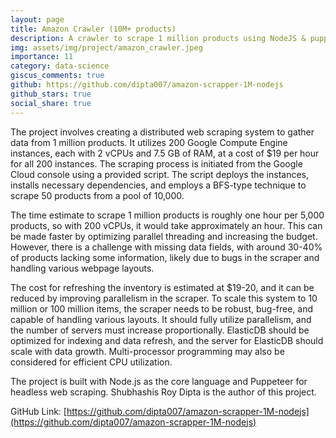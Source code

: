 ```yaml
---
layout: page
title: Amazon Crawler (10M+ products)
description: A crawler to scrape 1 million products using NodeJS & puppeteer
img: assets/img/project/amazon_crawler.jpeg
importance: 11
category: data-science
giscus_comments: true
github: https://github.com/dipta007/amazon-scrapper-1M-nodejs
github_stars: true
social_share: true
---
```


The project involves creating a distributed web scraping system to gather data from 1 million products. It utilizes 200 Google Compute Engine instances, each with 2 vCPUs and 7.5 GB of RAM, at a cost of $19 per hour for all 200 instances. The scraping process is initiated from the Google Cloud console using a provided script. The script deploys the instances, installs necessary dependencies, and employs a BFS-type technique to scrape 50 products from a pool of 10,000.

The time estimate to scrape 1 million products is roughly one hour per 5,000 products, so with 200 vCPUs, it would take approximately an hour. This can be made faster by optimizing parallel threading and increasing the budget. However, there is a challenge with missing data fields, with around 30-40% of products lacking some information, likely due to bugs in the scraper and handling various webpage layouts.

The cost for refreshing the inventory is estimated at $19-20, and it can be reduced by improving parallelism in the scraper. To scale this system to 10 million or 100 million items, the scraper needs to be robust, bug-free, and capable of handling various layouts. It should fully utilize parallelism, and the number of servers must increase proportionally. ElasticDB should be optimized for indexing and data refresh, and the server for ElasticDB should scale with data growth. Multi-processor programming may also be considered for efficient CPU utilization.

The project is built with Node.js as the core language and Puppeteer for headless web scraping. Shubhashis Roy Dipta is the author of this project.

GitHub Link: [https://github.com/dipta007/amazon-scrapper-1M-nodejs](https://github.com/dipta007/amazon-scrapper-1M-nodejs)
